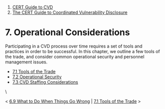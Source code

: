 



1.  [CERT Guide to CVD](index.html)
2.  [The CERT Guide to Coordinated Vulnerability
    Disclosure](The-CERT-Guide-to-Coordinated-Vulnerability-Disclosure_47677443.html)


# 7. Operational Considerations 








Participating in a CVD process over time requires a set of tools and
practices in order to be successful. In this chapter, we outline a few
tools of the trade, and consider common operational security and
personnel management issues.

-   [7.1 Tools of the Trade](7.1-Tools-of-the-Trade_47677493.html)
-   [7.2 Operational Security](7.2-Operational-Security_47677494.html)
-   [7.3 CVD Staffing
    Considerations](7.3-CVD-Staffing-Considerations_47677495.html)

\



\< [6.9 What to Do When Things Go
Wrong](6.9-What-to-Do-When-Things-Go-Wrong_47677491.html) \| [7.1 Tools
of the Trade](7.1-Tools-of-the-Trade_47677493.html) \>















